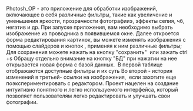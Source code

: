 
Photosh_OP - это приложение для обработки изображений, включающее в себя различные фильтры, такие как 
увеличение и уменьшения яркости, прозрачности фотографииэ, эффекты сепия, чб, негатив и др.
При запуске приложения, вам необходимо выбрать изображение из проводника в появившемся окне. 
Далее откроется форма редактирования картинок, вы можете изменять изображения с помощью слайдеров и кнопок , применяя к ним различные фильтры; 
Для сохранения можете нажать на кнопку "сохранить"  или зажать ctrl +s
Обращу отдельно внимание на кнопку "БД"
при нажатии на нее открывается новая
 форма с базой данных. 
В первой таблице отображаются доступные фильтры и их суть
Во второй - история изменений
в третьей- ссылки на изображения, 
если захотите еще поэкспериментировать с редактором. 
Проект нацелен на создание интуитивно понятного и легко используемого интерфейса, который позволяет пользователям легко редактировать и улучшать свои фотографии.
